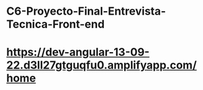 # C6-Proyecto-Final-Entrevista-Tecnica-Front-end
# https://dev-angular-13-09-22.d3ll27gtguqfu0.amplifyapp.com/home  
